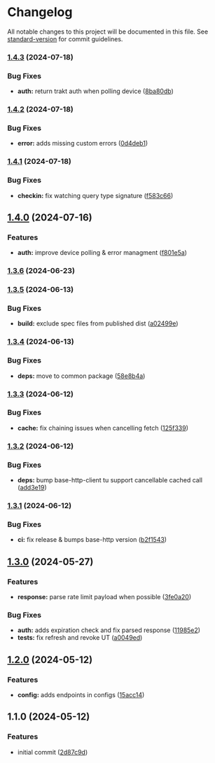 # Changelog

All notable changes to this project will be documented in this file. See [standard-version](https://github.com/conventional-changelog/standard-version) for commit guidelines.

### [1.4.3](https://github.com/dvcol/trakt-http-client/compare/v1.4.2...v1.4.3) (2024-07-18)


### Bug Fixes

* **auth:** return trakt auth when polling device ([8ba80db](https://github.com/dvcol/trakt-http-client/commit/8ba80dbc9a8cd9af04369dc58f416f85081c632a))

### [1.4.2](https://github.com/dvcol/trakt-http-client/compare/v1.4.1...v1.4.2) (2024-07-18)


### Bug Fixes

* **error:** adds missing custom errors ([0d4deb1](https://github.com/dvcol/trakt-http-client/commit/0d4deb13d511729f7b1ce0ae419839f684dfd563))

### [1.4.1](https://github.com/dvcol/trakt-http-client/compare/v1.4.0...v1.4.1) (2024-07-18)


### Bug Fixes

* **checkin:** fix watching query type signature ([f583c66](https://github.com/dvcol/trakt-http-client/commit/f583c66f488ee68981aa788b30aea662b1bc0030))

## [1.4.0](https://github.com/dvcol/trakt-http-client/compare/v1.3.6...v1.4.0) (2024-07-16)


### Features

* **auth:** improve device polling & error managment ([f801e5a](https://github.com/dvcol/trakt-http-client/commit/f801e5a175546c356bddd42e5ed75eabdbdab8ff))

### [1.3.6](https://github.com/dvcol/trakt-http-client/compare/v1.3.5...v1.3.6) (2024-06-23)

### [1.3.5](https://github.com/dvcol/trakt-http-client/compare/v1.3.4...v1.3.5) (2024-06-13)


### Bug Fixes

* **build:** exclude spec files from published dist ([a02499e](https://github.com/dvcol/trakt-http-client/commit/a02499e13bf698824fe89f07b6cc221c437a3db0))

### [1.3.4](https://github.com/dvcol/trakt-http-client/compare/v1.3.3...v1.3.4) (2024-06-13)


### Bug Fixes

* **deps:** move to common package ([58e8b4a](https://github.com/dvcol/trakt-http-client/commit/58e8b4a26b96270a86f894c3a0e9cea2d28f1a5f))

### [1.3.3](https://github.com/dvcol/trakt-http-client/compare/v1.3.2...v1.3.3) (2024-06-12)


### Bug Fixes

* **cache:** fix chaining issues when cancelling fetch ([125f339](https://github.com/dvcol/trakt-http-client/commit/125f339f6e8614535c4f39cd6b88ece1ad0ccde2))

### [1.3.2](https://github.com/dvcol/trakt-http-client/compare/v1.3.1...v1.3.2) (2024-06-12)


### Bug Fixes

* **deps:** bump base-http-client tu support cancellable cached call ([add3e19](https://github.com/dvcol/trakt-http-client/commit/add3e19a590cf28782b1c5dbadd5525ff81b65f9))

### [1.3.1](https://github.com/dvcol/trakt-http-client/compare/v1.3.0...v1.3.1) (2024-06-12)


### Bug Fixes

* **ci:** fix release & bumps base-http version ([b2f1543](https://github.com/dvcol/trakt-http-client/commit/b2f1543367ef00d1781f1bdbe15cd33aa3dc3be6))

## [1.3.0](https://github.com/dvcol/trakt-http-client/compare/v1.2.0...v1.3.0) (2024-05-27)


### Features

* **response:** parse rate limit payload when possible ([3fe0a20](https://github.com/dvcol/trakt-http-client/commit/3fe0a20fcd5b8487c94ad2d07759aeb8a20ad6cc))


### Bug Fixes

* **auth:** adds expiration check and fix parsed response ([11985e2](https://github.com/dvcol/trakt-http-client/commit/11985e2060291fe0c57c785079bf1af3cc9eaef5))
* **tests:** fix refresh and revoke UT ([a0049ed](https://github.com/dvcol/trakt-http-client/commit/a0049ed1e2111b9bd60982871690fbc4b6c7cd4e))

## [1.2.0](https://github.com/dvcol/trakt-http-client/compare/v1.1.0...v1.2.0) (2024-05-12)


### Features

* **config:** adds endpoints in configs ([15acc14](https://github.com/dvcol/trakt-http-client/commit/15acc14534e989cdc41f39431e8ad13b0cdd21ff))

## 1.1.0 (2024-05-12)


### Features

* initial commit ([2d87c9d](https://github.com/dvcol/trakt-http-client/commit/2d87c9d67241d63f62fa19a902c83cce688154d4))
